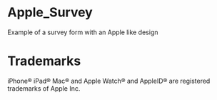# Apple_Survey
Example of a survey form with an Apple like design

# Trademarks

iPhone® iPad® Mac® and Apple Watch® and AppleID® are registered trademarks of Apple Inc.
